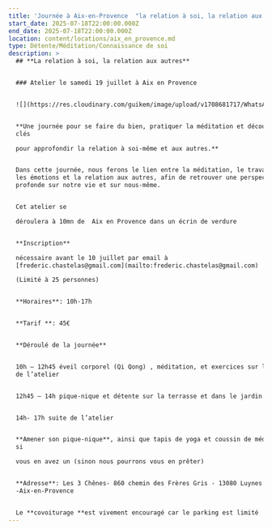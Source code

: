 ```yaml
---
title: 'Journée à Aix-en-Provence  "la relation à soi, la relation aux autres" '
start_date: 2025-07-18T22:00:00.000Z
end_date: 2025-07-18T22:00:00.000Z
location: content/locations/aix_en_provence.md
type: Détente/Méditation/Connaissance de soi
description: >
  ## **La relation à soi, la relation aux autres**


  ### Atelier le samedi 19 juillet à Aix en Provence


  ![](https://res.cloudinary.com/guikem/image/upload/v1708681717/WhatsApp_Image_2023-10-09_a%CC%80_07.39.06_2259efc0_gt2sse.jpg)


  **Une journée pour se faire du bien, pratiquer la méditation et découvrir des
  clés

  pour approfondir la relation à soi-même et aux autres.**


  Dans cette journée, nous ferons le lien entre la méditation, le travail sur
  les émotions et la relation aux autres, afin de retrouver une perspective plus
  profonde sur notre vie et sur nous-même.


  Cet atelier se

  déroulera à 10mn de  Aix en Provence dans un écrin de verdure


  **Inscription**

  nécessaire avant le 10 juillet par email à
  [frederic.chastelas@gmail.com](mailto:frederic.chastelas@gmail.com)

  (Limité à 25 personnes)


  **Horaires**: 10h-17h


  **Tarif **: 45€


  **Déroulé de la journée**


  10h – 12h45 éveil corporel (Qi Qong) , méditation, et exercices sur le thème
  de l’atelier


  12h45 – 14h pique-nique et détente sur la terrasse et dans le jardin


  14h- 17h suite de l’atelier


  **Amener son pique-nique**, ainsi que tapis de yoga et coussin de méditation
  si

  vous en avez un (sinon nous pourrons vous en prêter)


  **Adresse**: Les 3 Chênes- 860 chemin des Frères Gris - 13080 Luynes
  -Aix-en-Provence


  Le **covoiturage **est vivement encouragé car le parking est limité
---
```


